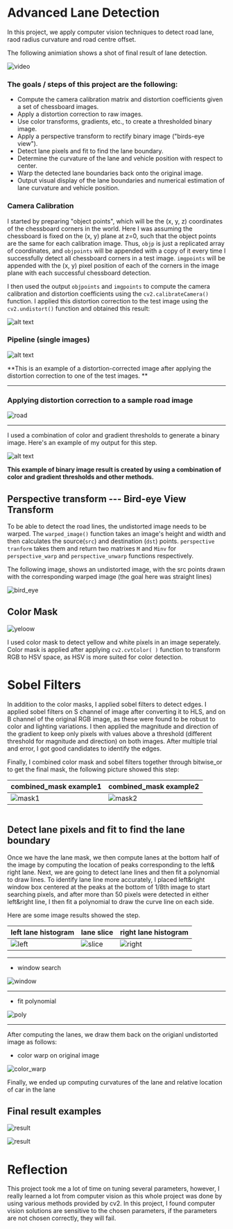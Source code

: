 
# Advanced Lane Detection


In this project, we apply computer vision techniques to detect road lane, raod radius curvature and road centre offset. 

The following animiation shows a shot of final result of lane detection.

![video](video.gif)







### The goals / steps of this project are the following:


* Compute the camera calibration matrix and distortion coefficients given a set of chessboard images.
* Apply a distortion correction to raw images.
* Use color transforms, gradients, etc., to create a thresholded binary image.
* Apply a perspective transform to rectify binary image ("birds-eye view").
* Detect lane pixels and fit to find the lane boundary.
* Determine the curvature of the lane and vehicle position with respect to center.
* Warp the detected lane boundaries back onto the original image.
* Output visual display of the lane boundaries and numerical estimation of lane curvature and vehicle position.

[//]: # (Image References)

[image1]: ./examples/undistort_output.png "Undistorted"
[image2]: ./test_images/test1.jpg "Road Transformed"
[image3]: ./examples/binary_combo_example.jpg "Binary Example"
[image4]: ./examples/warped_straight_lines.jpg "Warp Example"
[image5]: ./examples/color_fit_lines.jpg "Fit Visual"
[image6]: ./examples/example_output.jpg "Output"
[video1]: ./project_video.mp4 "Video"



### Camera Calibration

I started by preparing "object points", which will be the (x, y, z) coordinates of the chessboard corners in the world. Here I was assuming the chessboard is fixed on the (x, y) plane at z=0, such that the object points are the same for each calibration image.  Thus, `objp` is just a replicated array of coordinates, and `objpoints` will be appended with a copy of it every time I successfully detect all chessboard corners in a test image.  `imgpoints` will be appended with the (x, y) pixel position of each of the corners in the image plane with each successful chessboard detection.  

I then used the output `objpoints` and `imgpoints` to compute the camera calibration and distortion coefficients using the `cv2.calibrateCamera()` function.  I applied this distortion correction to the test image using the `cv2.undistort()` function and obtained this result: 

![alt text](./examples/undistort_output.png)

### Pipeline (single images)

![alt text](./examples/test1.png)

**This is an example of a distortion-corrected image after applying the distortion correction to one of the test images. **

---

### Applying distortion correction to a sample road image
![road](./examples/undist_road.png)

---

I used a combination of color and gradient thresholds to generate a binary image.  Here's an example of my output for this step. 

![alt text](./examples/binary_combo_example.jpg)

**This example of binary image result is created by using a combination of color and gradient thresholds and other methods.**

## Perspective transform --- Bird-eye View Transform


To be able to detect the road lines, the undistorted image needs to be warped. The `warped_image()` function takes an image's height and width and then calculates the source(`src`) and destination (`dst`) points. `perspective tranform` takes them and return two matrixes `M` and `Minv` for `perspective_warp` and `perspective_unwarp` functions respectively. 

The following image, shows an undistorted image, with the src points drawn with the corresponding warped image (the goal here was straight lines)

![bird_eye](./examples/bird_eye.png)


## Color Mask


![yeloow](./examples/y_w_line.png)

I used color mask to detect yellow and white pixels in an image seperately. Color mask is applied after applying `cv2.cvtColor( )` function to transform RGB to HSV space, as HSV is more suited for color detection.

# Sobel Filters

In addition to the color masks, I applied sobel filters to detect edges. I applied sobel filters on S channel of image after converting it to HLS, and on B channel of the original RGB image, as these were found to be robust to color and lighting variations. I then applied the magnitude and direction of the gradient to keep only pixels with values above a threshold (different threshold for magnitude and direction) on both images. After multiple trial and error, I got good candidates to identify the edges.

Finally, I combined color mask and sobel filters together through bitwise_or to get the final mask, the following picture showed this step:


|      combined_mask example1   | combined_mask example2 |
|:------------------------------|:-----------------------|
|![mask1](./examples/combined_mask1.png)|![mask2](./examples/combined_mask2.png)



```python

```

## Detect lane pixels and fit to find the lane boundary

Once we have the lane mask, we then compute lanes at the bottom half of the image by computing the location of peaks corresponding to the left& right lane. Next, we are going to detect lane lines and then fit a polynomial to draw lines. To identify lane line more accurately, I placed left&right window box centered at the peaks at the bottom of 1/8th image to start searching pixels, and after more than 50 pixels were detected in either left&right line, I then fit a polynomial to draw the curve line on each side.

Here are some image results showed the step.


|   left lane histogram   |    lane slice    |    right lane histogram
|:-------------------|:-----------------|:-------------------
|![left](./examples/left_hist.png)|![slice](./examples/lane_slice.png)|![right](./examples/right_hist.png)

---

* window search

![window](./examples/window_slide.png)

---

* fit polynomial

![poly](./examples/poly.png)

---

After computing the lanes, we draw them back on the origianl undistorted image as follows:

* color warp on original image


![color_warp](./examples/output.png) 



Finally, we ended up computing curvatures of the lane and relative location of car in the lane
 
## Final result examples


![result](./examples/final_output1.png)

![result](./examples/final_output2.png)

# Reflection 

This project took me a lot of time on tuning several parameters, however, I really learned a lot from computer vision as this whole project was done by using various methods provided by cv2. In this project, I found computer vision solutions are sensitive to the chosen parameters, if the parameters are not chosen correctly, they will fail. 


```python

```
